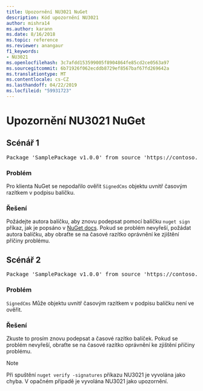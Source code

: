 ```yaml
---
title: Upozornění NU3021 NuGet
description: Kód upozornění NU3021
author: mishra14
ms.author: karann
ms.date: 8/16/2018
ms.topic: reference
ms.reviewer: anangaur
f1_keywords:
- NU3021
ms.openlocfilehash: 3c7afdd153599005f8904864fe85cd2ce0563a97
ms.sourcegitcommit: 6b71926f062ecddb8729ef8567baf67fd269642a
ms.translationtype: MT
ms.contentlocale: cs-CZ
ms.lasthandoff: 04/22/2019
ms.locfileid: "59931723"
---
```

# <a name="nuget-warning-nu3021"></a>Upozornění NU3021 NuGet

## <a name="scenario-1"></a>Scénář 1

<pre>Package 'SamplePackage v1.0.0' from source 'https://contoso.com/index.json': The primary signature's timestamp signature validation failed.</pre>

### <a name="issue"></a>Problém

Pro klienta NuGet se nepodařilo ověřit `SignedCms` objektu uvnitř časovým razítkem v podpisu balíčku.


### <a name="solution"></a>Řešení

Požádejte autora balíčku, aby znovu podepsat pomocí balíčku `nuget sign` příkaz, jak je popsáno v [NuGet docs](https://docs.microsoft.com/en-us/nuget/create-packages/sign-a-package). Pokud se problém nevyřeší, požádat autora balíčku, aby obraťte se na časové razítko oprávnění ke zjištění příčiny problému.



## <a name="scenario-2"></a>Scénář 2

<pre>Package 'SamplePackage v1.0.0' from source 'https://contoso.com/index.json': The timestamp signature validation failed.</pre>

### <a name="issue"></a>Problém

`SignedCms` Může objektu uvnitř časovým razítkem v podpisu balíčku není ve ověřit.


### <a name="solution"></a>Řešení

Zkuste to prosím znovu podepsat a časové razítko balíček. Pokud se problém nevyřeší, obraťte se na časové razítko oprávnění ke zjištění příčiny problému.


> [!Note]
> Při spuštění `nuget verify -signatures` příkazu NU3021 je vyvolána jako chyba. V opačném případě je vyvolána NU3021 jako upozornění.